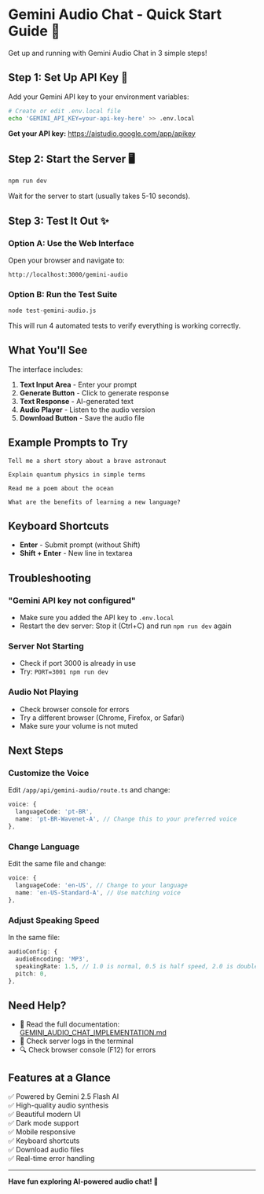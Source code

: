 # Gemini Audio Chat - Quick Start Guide 🚀

Get up and running with Gemini Audio Chat in 3 simple steps!

## Step 1: Set Up API Key 🔑

Add your Gemini API key to your environment variables:

```bash
# Create or edit .env.local file
echo 'GEMINI_API_KEY=your-api-key-here' >> .env.local
```

**Get your API key:** https://aistudio.google.com/app/apikey

## Step 2: Start the Server 🖥️

```bash
npm run dev
```

Wait for the server to start (usually takes 5-10 seconds).

## Step 3: Test It Out ✨

### Option A: Use the Web Interface

Open your browser and navigate to:

```
http://localhost:3000/gemini-audio
```

### Option B: Run the Test Suite

```bash
node test-gemini-audio.js
```

This will run 4 automated tests to verify everything is working correctly.

## What You'll See

The interface includes:

1. **Text Input Area** - Enter your prompt
2. **Generate Button** - Click to generate response
3. **Text Response** - AI-generated text
4. **Audio Player** - Listen to the audio version
5. **Download Button** - Save the audio file

## Example Prompts to Try

```
Tell me a short story about a brave astronaut
```

```
Explain quantum physics in simple terms
```

```
Read me a poem about the ocean
```

```
What are the benefits of learning a new language?
```

## Keyboard Shortcuts

- **Enter** - Submit prompt (without Shift)
- **Shift + Enter** - New line in textarea

## Troubleshooting

### "Gemini API key not configured"

- Make sure you added the API key to `.env.local`
- Restart the dev server: Stop it (Ctrl+C) and run `npm run dev` again

### Server Not Starting

- Check if port 3000 is already in use
- Try: `PORT=3001 npm run dev`

### Audio Not Playing

- Check browser console for errors
- Try a different browser (Chrome, Firefox, or Safari)
- Make sure your volume is not muted

## Next Steps

### Customize the Voice

Edit `/app/api/gemini-audio/route.ts` and change:

```typescript
voice: {
  languageCode: 'pt-BR',
  name: 'pt-BR-Wavenet-A', // Change this to your preferred voice
},
```

### Change Language

Edit the same file and change:

```typescript
voice: {
  languageCode: 'en-US', // Change to your language
  name: 'en-US-Standard-A', // Use matching voice
},
```

### Adjust Speaking Speed

In the same file:

```typescript
audioConfig: {
  audioEncoding: 'MP3',
  speakingRate: 1.5, // 1.0 is normal, 0.5 is half speed, 2.0 is double speed
  pitch: 0,
},
```

## Need Help?

- 📖 Read the full documentation: [GEMINI_AUDIO_CHAT_IMPLEMENTATION.md](./GEMINI_AUDIO_CHAT_IMPLEMENTATION.md)
- 🐛 Check server logs in the terminal
- 🔍 Check browser console (F12) for errors

## Features at a Glance

✅ Powered by Gemini 2.5 Flash AI  
✅ High-quality audio synthesis  
✅ Beautiful modern UI  
✅ Dark mode support  
✅ Mobile responsive  
✅ Keyboard shortcuts  
✅ Download audio files  
✅ Real-time error handling  

---

**Have fun exploring AI-powered audio chat! 🎉**


